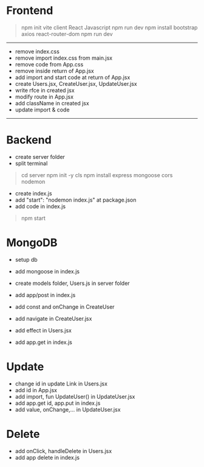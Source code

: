 # Frontend
> npm init vite
> client
> React
> Javascript
> npm run dev
> npm install bootstrap axios react-router-dom
> npm run dev
---------------------------------------

- remove index.css
- remove import index.css from main.jsx
- remove code from App.css
- remove inside return of App.jsx
- add import and start code at return of App.jsx
- create Users.jsx, CreateUser.jsx, UpdateUser.jsx
- write rfce in created jsx
- modify route in App.jsx
- add className in created jsx
- update import & code

---------------------------
# Backend
- create server folder
- split terminal
> cd server
> npm init -y
> cls
npm install express mongoose cors nodemon
- create index.js
- add "start": "nodemon index.js" at package.json
- add code in index.js
> npm start

# MongoDB
- setup db
- add mongoose in index.js

- create models folder, Users.js in server folder
- add app/post in index.js
- add const and onChange in CreateUser
- add navigate in CreateUser.jsx
- add effect in Users.jsx
- add app.get in index.js

# Update
- change id in update Link in Users.jsx
- add id in App.jsx
- add import, fun UpdateUser() in UpdateUser.jsx
- add app.get id, app.put in index.js
- add value, onChange,... in UpdateUser.jsx

# Delete
- add onClick, handleDelete in Users.jsx
- add app delete in index.js
